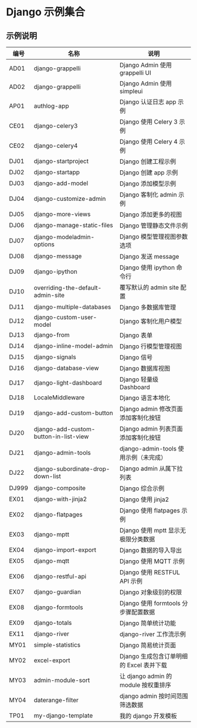 # Django 示例集合

## 示例说明

| 编号  | 名称                                  | 说明                                     |
| ----- | ------------------------------------- | ---------------------------------------- |
| AD01  | django-grappelli                      | Django Admin 使用 grappelli UI           |
| AD02  | django-grappelli                      | Django Admin 使用 simpleui               |
| AP01  | authlog-app                           | Django 认证日志 app 示例                 |
| CE01  | django-celery3                        | Django 使用 Celery 3 示例                |
| CE02  | django-celery4                        | Django 使用 Celery 4 示例                |
| DJ01  | django-startproject                   | Django 创建工程示例                      |
| DJ02  | django-startapp                       | Django 创建 app 示例                     |
| DJ03  | django-add-model                      | Django 添加模型示例                      |
| DJ04  | django-customize-admin                | Django 客制化 admin 示例                 |
| DJ05  | django-more-views                     | Django 添加更多的视图                    |
| DJ06  | django-manage-static-files            | Django 管理静态文件示例                  |
| DJ07  | django-modeladmin-options             | Django 模型管理视图参数选项              |
| DJ08  | django-message                        | Django 发送 message                      |
| DJ09  | django-ipython                        | Django 使用 ipython 命令行               |
| DJ10  | overriding-the-default-admin-site     | 覆写默认的 admin site 配置               |
| DJ11  | django-multiple-databases             | Django 多数据库管理                      |
| DJ12  | django-custom-user-model              | Django 客制化用户模型                    |
| DJ13  | django-from                           | Django 表单                              |
| DJ14  | django-inline-model-admin             | Django 行模型管理视图                    |
| DJ15  | django-signals                        | Django 信号                              |
| DJ16  | django-database-view                  | Django 数据库视图                        |
| DJ17  | django-light-dashboard                | Django 轻量级 Dashboard                  |
| DJ18  | LocaleMiddleware                      | Django 语言本地化                        |
| DJ19  | django-add-custom-button              | Django admin 修改页面添加客制化按钮      |
| DJ20  | django-add-custom-button-in-list-view | Django admin 列表页面添加客制化按钮      |
| DJ21  | django-admin-tools                    | django-admin-tools 使用示例（未完成）      |
| DJ22  | django-subordinate-drop-down-list     | Django admin 从属下拉列表                |
| DJ999 | django-composite                      | Django 综合示例                          |
| EX01  | django-with-jinja2                    | Django 使用 jinja2                       |
| EX02  | django-flatpages                      | Django 使用 flatpages 示例               |
| EX03  | django-mptt                           | Django 使用 mptt 显示无极限分类数据      |
| EX04  | django-import-export                  | Django 数据的导入导出                    |
| EX05  | django-mqtt                           | Django 使用 MQTT 示例                    |
| EX06  | django-restful-api                    | Django 使用 RESTFUL API 示例             |
| EX07  | django-guardian                       | Django 对象级别的权限                    |
| EX08  | django-formtools                      | Django 使用 formtools 分步骤配置数据     |
| EX09  | django-totals                         | Django 简单统计功能                      |
| EX11  | django-river                          | django-river 工作流示例                  |
| MY01  | simple-statistics                     | Django 简易统计页面                      |
| MY02  | excel-export                          | Django 生成包含订单明细的 Excel 表并下载 |
| MY03  | admin-module-sort                     | 让 django admin 的 module 按权重排序     |
| MY04  | daterange-filter                      | django admin 按时间范围筛选数据          |
| TP01  | my-django-template                    | 我的 django 开发模板                     |
